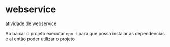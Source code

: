 # webservice

atividade de webservice

Ao baixar o projeto executar `npm i` para que possa instalar as dependencias e ai então poder utilizar o projeto
